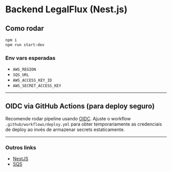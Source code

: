 
# Backend LegalFlux (Nest.js)

## Como rodar

```bash
npm i
npm run start:dev
```

### Env vars esperadas

- `AWS_REGION`
- `SQS_URL`
- `AWS_ACCESS_KEY_ID`
- `AWS_SECRET_ACCESS_KEY`

---

## OIDC via GitHub Actions (para deploy seguro)

Recomende rodar pipeline usando [OIDC](https://docs.github.com/en/actions/deployment/security-hardening-your-deployments/about-security-hardening-with-openid-connect). Ajuste o workflow `.github/workflows/deploy.yml` para obter temporariamente as credenciais de deploy ao invés de armazenar secrets estaticamente.

---

### Outros links

- [NestJS](https://docs.nestjs.com/)
- [SQS](https://docs.aws.amazon.com/AWSSimpleQueueService/latest/SQSDeveloperGuide/welcome.html)

